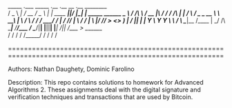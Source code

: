 
   _____       .___            _____  .__                       .__  __  .__                     ________  
  /  _  \    __| _/__  __     /  _  \ |  |    ____   ___________|__|/  |_|  |__   _____   ______ \_____  \ 
 /  /_\  \  / __ |\  \/ /    /  /_\  \|  |   / ___\ /  _ \_  __ \  \   __\  |  \ /     \ /  ___/  /  ____/ 
/    |    \/ /_/ | \   /    /    |    \  |__/ /_/  >  <_> )  | \/  ||  | |   Y  \  Y Y  \\___ \  /       \ 
\____|__  /\____ |  \_/ /\  \____|__  /____/\___  / \____/|__|  |__||__| |___|  /__|_|  /____  > \_______ \
        \/      \/      \/          \/     /_____/                            \/      \/     \/          \/

============================================================================================================

Authors: Nathan Daughety, Dominic Farolino

Description: This repo contains solutions to homework for Advanced Algorithms 2.  These assignments deal with 
             the digital signature and verification techniques and transactions that are used by Bitcoin.
